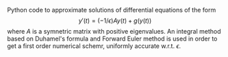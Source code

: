 Python code to approximate solutions of differential equations of the form $$ y'(t) = (-1/\epsilon)Ay(t) + g(y(t)) $$ where $A$ is a symnetric matrix with positive eigenvalues. An integral method based on Duhamel's formula and Forward Euler method is used in order to get a first order numerical schemr, uniformly accurate w.r.t. $\epsilon$.
